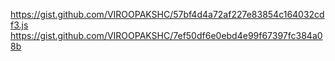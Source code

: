 https://gist.github.com/VIROOPAKSHC/57bf4d4a72af227e83854c164032cdf3.js
https://gist.github.com/VIROOPAKSHC/7ef50df6e0ebd4e99f67397fc384a08b